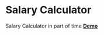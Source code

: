 # Salary Calculator
Salary Calculator in part of time
<a href="https://my-salary-7a3d7.firebaseapp.com/"><strong>Demo</strong></a>